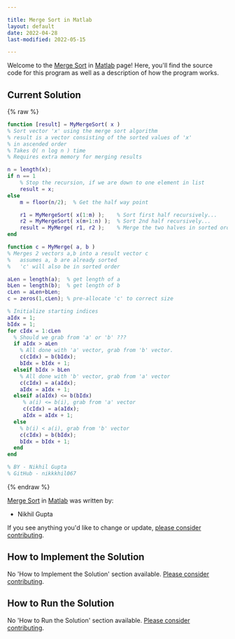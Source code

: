 ```yaml
---

title: Merge Sort in Matlab
layout: default
date: 2022-04-28
last-modified: 2022-05-15

---
```


Welcome to the [Merge Sort](https://sampleprograms.io/projects/merge-sort) in [Matlab](https://sampleprograms.io/languages/matlab) page! Here, you'll find the source code for this program as well as a description of how the program works.

## Current Solution

{% raw %}

```matlab
function [result] = MyMergeSort( x )
% Sort vector 'x' using the merge sort algorithm
% result is a vector consisting of the sorted values of 'x' 
% in ascended order
% Takes O( n log n ) time
% Requires extra memory for merging results

n = length(x);
if n == 1
    % Stop the recursion, if we are down to one element in list
    result = x;
else
    m = floor(n/2);  % Get the half way point

    r1 = MyMergeSort( x(1:m) );    % Sort first half recursively...
    r2 = MyMergeSort( x(m+1:n) );  % Sort 2nd half recursively...
    result = MyMerge( r1, r2 );    % Merge the two halves in sorted order
end

function c = MyMerge( a, b )
% Merges 2 vectors a,b into a result vector c 
%   assumes a, b are already sorted
%   'c' will also be in sorted order

aLen = length(a);  % get length of a
bLen = length(b);  % get length of b
cLen = aLen+bLen;
c = zeros(1,cLen); % pre-allocate 'c' to correct size

% Initialize starting indices
aIdx = 1;
bIdx = 1;
for cIdx = 1:cLen
  % Should we grab from 'a' or 'b' ???
  if aIdx > aLen
    % All done with 'a' vector, grab from 'b' vector.
    c(cIdx) = b(bIdx); 
    bIdx = bIdx + 1;
  elseif bIdx > bLen
    % All done with 'b' vector, grab from 'a' vector
    c(cIdx) = a(aIdx); 
    aIdx = aIdx + 1;
  elseif a(aIdx) <= b(bIdx)
     % a(i) <= b(i), grab from 'a' vector
     c(cIdx) = a(aIdx); 
     aIdx = aIdx + 1;
  else
    % b(i) < a(i), grab from 'b' vector
    c(cIdx) = b(bIdx); 
    bIdx = bIdx + 1;
  end
end

% BY - Nikhil Gupta
% GitHub - nikkkhil067
```

{% endraw %}

[Merge Sort](https://sampleprograms.io/projects/merge-sort) in [Matlab](https://sampleprograms.io/languages/matlab) was written by:

- Nikhil Gupta

If you see anything you'd like to change or update, [please consider contributing](https://github.com/TheRenegadeCoder/sample-programs).

## How to Implement the Solution

No 'How to Implement the Solution' section available. [Please consider contributing](https://github.com/TheRenegadeCoder/sample-programs-website).

## How to Run the Solution

No 'How to Run the Solution' section available. [Please consider contributing](https://github.com/TheRenegadeCoder/sample-programs-website).